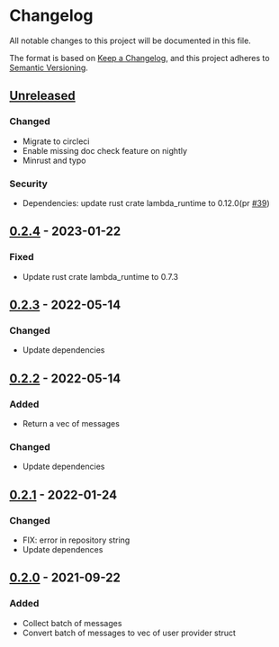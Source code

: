 # Changelog

All notable changes to this project will be documented in this file.

The format is based on [Keep a Changelog](https://keepachangelog.com/en/1.0.0/),
and this project adheres to [Semantic Versioning](https://semver.org/spec/v2.0.0.html).

## [Unreleased]

### Changed

- Migrate to circleci
- Enable missing doc check feature on nightly
- Minrust and typo

### Security

- Dependencies: update rust crate lambda_runtime to 0.12.0(pr [#39])

## [0.2.4] - 2023-01-22

### Fixed

- Update rust crate lambda_runtime to 0.7.3

## [0.2.3] - 2022-05-14

### Changed

- Update dependencies

## [0.2.2] - 2022-05-14

### Added

- Return a vec of messages

### Changed

- Update dependencies

## [0.2.1] - 2022-01-24

### Changed

- FIX: error in repository string
- Update dependences

## [0.2.0] - 2021-09-22

### Added

- Collect batch of messages
- Convert batch of messages to vec of user provider struct

[#39]: https://github.com/jerusdp/lambda_sqs/pull/39
[Unreleased]: https://github.com/jerusdp/lambda_sqs/compare/0.2.4...HEAD
[0.2.4]: https://github.com/jerusdp/lambda_sqs/compare/0.2.3...0.2.4
[0.2.3]: https://github.com/jerusdp/lambda_sqs/compare/0.2.2...0.2.3
[0.2.2]: https://github.com/jerusdp/lambda_sqs/compare/0.2.1...0.2.2
[0.2.1]: https://github.com/jerusdp/lambda_sqs/compare/0.2.0...0.2.1
[0.2.0]: https://github.com/jerusdp/lambda_sqs/releases/tag/0.2.0
